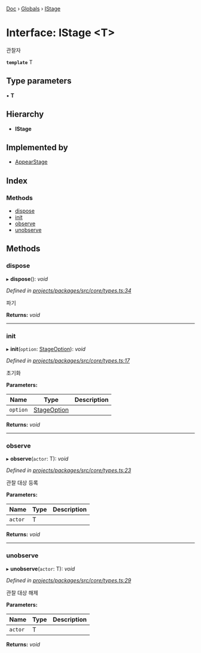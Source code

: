 [Doc](../README.md) › [Globals](../globals.md) › [IStage](iappearstage.md)

# Interface: IStage <**T**>

관찰자

**`template`** T

## Type parameters

▪ **T**

## Hierarchy

- **IStage**

## Implemented by

- [AppearStage](../classes/appearstage.md)

## Index

### Methods

- [dispose](iappearstage.md#dispose)
- [init](iappearstage.md#init)
- [observe](iappearstage.md#observe)
- [unobserve](iappearstage.md#unobserve)

## Methods

### dispose

▸ **dispose**(): _void_

_Defined in [projects/packages/src/core/types.ts:34](https://github.com/molgga/jood-appearer/blob/4c4cb79/projects/packages/src/core/types.ts#L34)_

파기

**Returns:** _void_

---

### init

▸ **init**(`option`: [StageOption](appeareroption.md)): _void_

_Defined in [projects/packages/src/core/types.ts:17](https://github.com/molgga/jood-appearer/blob/4c4cb79/projects/packages/src/core/types.ts#L17)_

초기화

**Parameters:**

| Name     | Type                             | Description |
| -------- | -------------------------------- | ----------- |
| `option` | [StageOption](appeareroption.md) |             |

**Returns:** _void_

---

### observe

▸ **observe**(`actor`: T): _void_

_Defined in [projects/packages/src/core/types.ts:23](https://github.com/molgga/jood-appearer/blob/4c4cb79/projects/packages/src/core/types.ts#L23)_

관찰 대상 등록

**Parameters:**

| Name    | Type | Description |
| ------- | ---- | ----------- |
| `actor` | T    |             |

**Returns:** _void_

---

### unobserve

▸ **unobserve**(`actor`: T): _void_

_Defined in [projects/packages/src/core/types.ts:29](https://github.com/molgga/jood-appearer/blob/4c4cb79/projects/packages/src/core/types.ts#L29)_

관찰 대상 해제

**Parameters:**

| Name    | Type | Description |
| ------- | ---- | ----------- |
| `actor` | T    |             |

**Returns:** _void_
